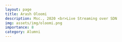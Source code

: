 ```yaml
---
layout: page
title: Arash Oloomi
description: Msc., 2020 <br>Live Streaming over SDN
img: assets/img/oloomi.png
importance: 8
category: Alumni
---
```

